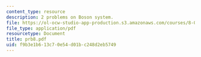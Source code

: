 ```yaml
---
content_type: resource
description: 2 problems on Boson system.
file: https://ol-ocw-studio-app-production.s3.amazonaws.com/courses/8-08-statistical-physics-ii-spring-2005/f9b3e1b613c70e54d01bc248d2eb5749_prb8.pdf
file_type: application/pdf
resourcetype: Document
title: prb8.pdf
uid: f9b3e1b6-13c7-0e54-d01b-c248d2eb5749
---
```

